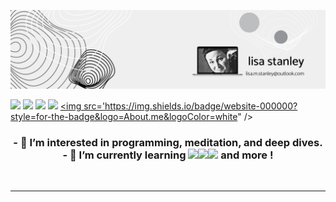 
![My_Banner](https://github.com/toutbien/toutbien/blob/main/Black%20Abstract%20We%20Are%20Hiring%20LinkedIn%20Banner.png?raw=true)
      
<a href="https://discord.com/channels/@toutbien"><img src="https://img.shields.io/badge/Discord-7289DA?style=for-the-badge&logo=discord&logoColor=white" /></a>
<a href="https://www.linkedin.com/in/stanleylm"><img src="https://img.shields.io/badge/LinkedIn-0077B5?style=for-the-badge&logo=linkedin&logoColor=white" /></a>
<a href="mailto:toutbien@protonmail.com"><img src="https://img.shields.io/badge/ProtonMail-8B89CC?style=for-the-badge&logo=protonmail&logoColor=white" /></a>
<a href="https://www.freecodecamp.org/toutbien"><img src="https://img.shields.io/badge/free%20code%20camp-27273D?style=for-the-badge&logo=freecodecamp&logoColor=white" /></a>
<a href="https://bit.ly/3Gt8Srb"><img src='https://img.shields.io/badge/website-000000?style=for-the-badge&logo=About.me&logoColor=white" /></a>

<!---
      https://img.shields.io/badge/Visual_Studio-5C2D91?style=for-the-badge&logo=visual%20studio&logoColor=white
 	https://img.shields.io/badge/Numpy-777BB4?style=for-the-badge&logo=numpy&logoColor=white
      https://img.shields.io/badge/Pandas-2C2D72?style=for-the-badge&logo=pandas&logoColor=white
      https://img.shields.io/badge/Plotly-239120?style=for-the-badge&logo=plotly&logoColor=white
      https://img.shields.io/badge/Python-FFD43B?style=for-the-badge&logo=python&logoColor=darkgreen
      https://img.shields.io/badge/Scratch-4D97FF?style=for-the-badge&logo=Scratch&logoColor=white
      https://img.shields.io/badge/Linux_Mint-87CF3E?style=for-the-badge&logo=linux-mint&logoColor=white
      https://img.shields.io/badge/Windows-0078D6?style=for-the-badge&logo=windows&logoColor=white
      https://img.shields.io/badge/Debian-A81D33?style=for-the-badge&logo=debian&logoColor=white
      https://img.shields.io/badge/Raspberry%20Pi-A22846?style=for-the-badge&logo=Raspberry%20Pi&logoColor=white
      https://img.shields.io/badge/Jupyter-F37626.svg?&style=for-the-badge&logo=Jupyter&logoColor=white
      https://img.shields.io/badge/Signal-3A76F0?style=for-the-badge&logo=signal&logoColor=white
---!>
<center><h3>
- 👀 I’m interested in programming, meditation, and deep dives.<br>
- 🌱 I’m currently learning <img src="https://img.shields.io/badge/PowerShell-5391FE?style=for-the-badge&logo=PowerShell&logoColor=white"><img src="https://img.shields.io/badge/windows%20terminal-4D4D4D?style=for-the-badge&logo=windows%20terminal&logoColor=white"><img src="https://img.shields.io/badge/Azure_DevOps-0078D7?style=for-the-badge&logo=azure-devops&logoColor=white"> and more !</h3><br>


      <hr><br>
      </center>
<!---
(https://github-readme-stats.vercel.app/api/top-langs/?username=toutbien)
---!>

